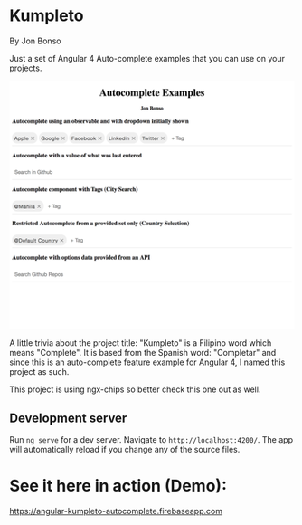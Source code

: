 # Kumpleto

By Jon Bonso

Just a set of Angular 4 Auto-complete examples that you can use on your projects. 


![Hello GraphiQL API](https://raw.githubusercontent.com/jsbonso/kumpleto/master/autokumpleto_jonbonso.png?raw=true "Autocomplete Angular Example")


A little trivia about the project title: "Kumpleto" is a Filipino word which means "Complete". It is based from the Spanish word: "Completar" and since this is an auto-complete feature example for Angular 4, I named this project as such. 

This project is using ngx-chips so better check this one out as well.

## Development server

Run `ng serve` for a dev server. Navigate to `http://localhost:4200/`. The app will automatically reload if you change any of the source files.


# See it here in action (Demo): 

https://angular-kumpleto-autocomplete.firebaseapp.com
